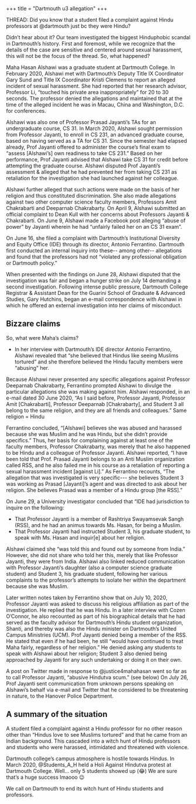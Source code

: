 +++
title = "Dartmouth u3 allegation"
+++

THREAD: Did you know that a student filed a complaint against Hindu professors at @dartmouth just bc they were Hindu?

Didn’t hear about it? Our team investigated the biggest Hinduphobic scandal in Dartmouth’s history. First and foremost, while we recognize that the details of the case are sensitive and centered around sexual harassment, this will not be the focus of the thread. So, what happened?


Maha Hasan Alshawi was a graduate student at Dartmouth College. In February 2020, Alshawi met with Dartmouth’s Deputy Title IX Coordinator Gary Sund and Title IX Coordinator Kristi Clemens to report an alleged incident of sexual harassment.
She had reported that her research advisor, Professor Li, “touched his private area inappropriately” for 20 to 30 seconds. The professor denied the allegations and maintained that at the time of the alleged incident he was in Macau, China and Washington, D.C. for conferences.


Alshawi was also one of Professor Prasad Jayanti’s TAs for an undergraduate course, CS 31. In March 2020, Alshawi sought permission from Professor Jayanti, to enroll in CS 231, an advanced graduate course, based on having served as a TA for CS 31. Since the semester had elapsed already, Prof Jayanti offered to administer the course’s final exam to “assess [Alshawi’s] own readiness to take CS 231.” Based on her performance, Prof Jayanti advised that Alshawi take CS 31 for credit before attempting the graduate course. Alshawi disputed Prof Jayanti’s assessment & alleged that he had prevented her from taking CS 231 as retaliation for the investigation she had launched against her colleague.

Alshawi further alleged that such actions were made on the basis of her religion and thus constituted discrimination. She also made allegations against two other computer science faculty members, Professors Amit Chakrabarti and Deeparnab Chakrabarty. On April 9, Alshawi submitted an official complaint to Dean Kull with her concerns about Professors Jayanti & Chakrabarti. On June 9, Alshawi made a Facebook post alleging “abuse of power” by Jayanti wherein he had “unfairly failed her on an CS 31 exam”. 

On June 16, she filed a complaint with Dartmouth’s Institutional Diversity and Equity Office (IDE) through its director, Antonio Ferrantino. Dartmouth first conducted an internal inquiry into these-- among other-- allegations and found that the professors had not “violated any professional obligation or Dartmouth policy.” 

When presented with the findings on June 28, Alshawi disputed that the investigation was fair and began a hunger strike on July 14 demanding a second investigation. Following intense public pressure, Dartmouth College Registrar & Assistant Dean for the Guarini School of Graduate & Advanced Studies, Gary Hutchins, began an e-mail correspondence with Alshawi in which he offered an external investigation into her claims of misconduct.

## Bizzare claims
So, what were Maha’s claims?

- In her interview with Dartmouth’s IDE director Antonio Ferrantino, Alshawi revealed that “she believed that Hindus like seeing Muslims tortured” and she therefore believed the Hindu faculty members were “abusing” her.


Because Alshawi never presented any specific allegations against Professor Deeparnab Chakrabarty, Ferrantino prompted Alshawi to divulge the particular allegations she was making against him. Alshawi responded, in an e-mail dated 30 June 2020, “As I said before, Professor Jayanti, Professor Amit [Chakrabarti], Professor Deeparnab [Chakrabarty], and Student 3 all belong to the same religion, and they are all friends and colleagues.” Same religion = Hindu

Ferrantino concluded, “[Alshawi] believes she was abused and harassed because she was Muslim and he was Hindu, but she didn’t provide specifics.” Thus, her basis for complaining against at least one of the faculty members, Professor Chakrabarty, was merely that he also happened to be Hindu and a colleague of Professor Jayanti. Alshawi reported, “I have been told that Prof. Prasad Jayanti belongs to an Anti Muslim organization called RSS, and he also failed me in his course as a retaliation of reporting a sexual harassment incident [against Li].” As Ferrantino recounts, “The allegation that was investigated is very specific--- she believes Student 3 was working as Prasad [Jayanti]’s agent and was directed to ask about her religion. She believes Prasad was a member of a Hindu group [the RSS].”

On June 29, a University investigator concluded that “IDE had jurisdiction to inquire on the following:

- That Professor Jayanti is a member of Rashtriya Swayamsevak Sangh (RSS), and he had an animus towards Ms. Hasan, for being a Muslim.
- That Professor Jayanti had instructed Student 3, his graduate student, to speak with Ms. Hasan and inquir[e] about her religion.

Alshawi claimed she “was told this and found out by someone from India.” However, she did not share who told her this, merely that like Professor Jayanti, they were from India. Alshawi also linked reduced communication with Professor Jayanti’s daughter (also a computer science graduate student) and Student 3, his graduate student, following her various complaints to the professor’s attempts to isolate her within the department because she was Muslim.

Later written notes taken by Ferrantino show that on July 10, 2020, Professor Jayanti was asked to discuss his religious affiliation as part of the investigation. He replied that he was Hindu. In a later interview with Cozen O’Connor, he also recounted as part of his biographical details that he had served as the faculty advisor for Dartmouth’s Hindu student organization, Shanti, and thereby was also the Hindu minister on Dartmouth’s United Campus Ministries (UCM). Prof Jayanti denied being a member of the RSS. He stated that even if he had been, he still “would have continued to treat Maha fairly, regardless of her religion.” He denied asking any students to speak with Alshawi about her religion; Student 3 also denied being approached by Jayanti for any such undertaking or doing it on their own.

A post on Twitter made in response to @justice4mahahasan went so far as to call Professor Jayanti, “abusive Hindutva scum.” (see below) On July 26, Prof Jayanti sent communication from unknown persons speaking on Alshawi’s behalf via e-mail and Twitter that he considered to be threatening in nature, to the Hanover Police Department.


## A summary of the situation
A student filed a complaint against a Hindu professor for no other reason other than “Hindus love to see Muslims tortured” and that he came from an Indian background. This cascaded into a witch hunt of Hindu professors and students who were harassed, intimidated and threatened with violence.

Dartmouth college’s campus atmosphere is hostile towards Hindus. In March 2020, @Students_A_H held a Holi Against Hindutva protest at Dartmouth College. Well... only 5 students showed up (😂) We are sure that’s a huge success lmaooo 😉

We call on Dartmouth to end its witch hunt of Hindu students and professors. 
